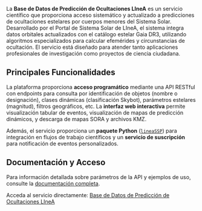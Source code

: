 La **Base de Datos de Predicción de Ocultaciones LIneA** es un servicio científico que proporciona acceso sistemático y actualizado a predicciones de ocultaciones estelares por cuerpos menores del Sistema Solar. Desarrollado por el Portal de Sistema Solar de LIneA, el sistema integra datos orbitales actualizados con el catálogo estelar Gaia DR3, utilizando algoritmos especializados para calcular efemérides y circunstancias de ocultación. El servicio está diseñado para atender tanto aplicaciones profesionales de investigación como proyectos de ciencia ciudadana.

## Principales Funcionalidades
La plataforma proporciona **acceso programático** mediante una API RESTful con endpoints para consulta por identificación de objetos (nombre o designación), clases dinámicas (clasificación Skybot), parámetros estelares (magnitud), filtros geográficos, etc. La **interfaz web interactiva** permite visualización tabular de eventos, visualización de mapas de predicción dinámicos, y descarga de mapas SORA y archivos KMZ.

Además, el servicio proporciona un **paquete Python** ([`lineaSSP`](https://github.com/linea-it/lineassp)) para integración en flujos de trabajo científicos y un **servicio de suscripción** para notificación de eventos personalizados.

## Documentación y Acceso
Para información detallada sobre parámetros de la API y ejemplos de uso, consulte la [documentación completa](https://solarsystem.linea.org.br/docs/).

Acceda al servicio directamente: [Base de Datos de Predicción de Ocultaciones LIneA](https://solarsystem.linea.org.br/)
